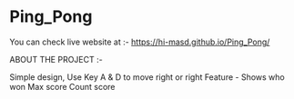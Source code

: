 # Ping_Pong

You can check live website at :- https://hi-masd.github.io/Ping_Pong/

ABOUT THE PROJECT :-

Simple design, Use Key A & D to move right or  right
Feature - 
Shows who won
Max score
Count score
